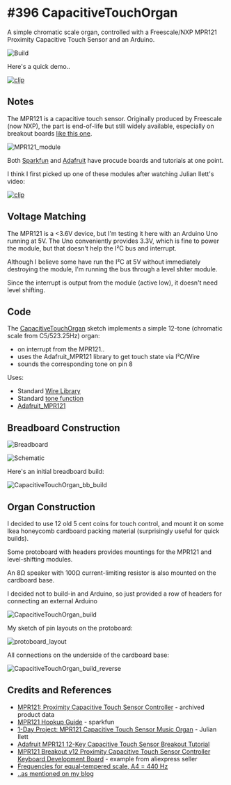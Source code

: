 # #396 CapacitiveTouchOrgan

A simple chromatic scale organ, controlled with a Freescale/NXP MPR121 Proximity Capacitive Touch Sensor and an Arduino.

![Build](./assets/CapacitiveTouchOrgan_build.jpg?raw=true)

Here's a quick demo..

[![clip](https://img.youtube.com/vi/11-BnUGQX18/0.jpg)](https://www.youtube.com/watch?v=11-BnUGQX18)

## Notes

The MPR121 is a capacitive touch sensor.
Originally produced by Freescale (now NXP), the part is end-of-life but still widely available, especially
on breakout boards
[like this one](https://www.aliexpress.com/item/Free-shipping-MPR121-Breakout-v12-Proximity-Capacitive-Touch-Sensor-Controller-Keyboard-Development-Board/32236870852.html).

![MPR121_module](./assets/MPR121_module.jpg?raw=true)

Both [Sparkfun](https://learn.sparkfun.com/tutorials/mpr121-hookup-guide) and
[Adafruit](https://learn.adafruit.com/adafruit-mpr121-12-key-capacitive-touch-sensor-breakout-tutorial/overview)
have procude boards and tutorials at one point.

I think I first picked up one of these modules after watching Julian Ilett's video:

[![clip](https://img.youtube.com/vi/AhVizoU8CB4/0.jpg)](https://www.youtube.com/watch?v=AhVizoU8CB4)


## Voltage Matching

The MPR121 is a <3.6V device, but I'm testing it here with an Arduino Uno running at 5V.
The Uno conveniently provides 3.3V, which is fine to power the module,
but that doesn't help the I²C bus and interrupt.

Although I believe some have run the I²C at 5V without immediately destroying the module, I'm running the bus through a level shiter module.

Since the interrupt is output from the module (active low), it doesn't need level shifting.


## Code

The [CapacitiveTouchOrgan](./CapacitiveTouchOrgan.ino) sketch implements a simple 12-tone (chromatic scale from C5/523.25Hz) organ:

* on interrupt from the MPR121..
* uses the Adafruit_MPR121 library to get touch state via I²C/Wire
* sounds the corresponding tone on pin 8

Uses:

* Standard [Wire Library](https://www.arduino.cc/en/Reference/Wire)
* Standard [tone function](https://www.arduino.cc/reference/en/language/functions/advanced-io/tone/)
* [Adafruit_MPR121](https://github.com/adafruit/Adafruit_MPR121)

## Breadboard Construction

![Breadboard](./assets/CapacitiveTouchOrgan_bb.jpg?raw=true)

![Schematic](./assets/CapacitiveTouchOrgan_schematic.jpg?raw=true)

Here's an initial breadboard build:

![CapacitiveTouchOrgan_bb_build](./assets/CapacitiveTouchOrgan_bb_build.jpg?raw=true)

## Organ Construction

I decided to use 12 old 5 cent coins for touch control, and mount it on some Ikea honeycomb
cardboard packing material (surprisingly useful for quick builds).

Some protoboard with headers provides mountings for the MPR121 and level-shifting modules.

An 8Ω speaker with 100Ω current-limiting resistor is also mounted on the cardboard  base.

I decided not to build-in and Arduino, so just provided a row of headers for connecting an external Arduino

![CapacitiveTouchOrgan_build](./assets/CapacitiveTouchOrgan_build.jpg?raw=true)

My sketch of pin layouts on the protoboard:

![protoboard_layout](./assets/protoboard_layout.jpg?raw=true)

All connections on the underside of the cardboard base:

![CapacitiveTouchOrgan_build_reverse](./assets/CapacitiveTouchOrgan_build_reverse.jpg?raw=true)

## Credits and References
* [MPR121: Proximity Capacitive Touch Sensor Controller](https://www.nxp.com/products/no-longer-manufactured/proximity-capacitive-touch-sensor-controller:MPR121) - archived product data
* [MPR121 Hookup Guide](https://learn.sparkfun.com/tutorials/mpr121-hookup-guide) - sparkfun
* [1-Day Project: MPR121 Capacitive Touch Sensor Music Organ](https://www.youtube.com/watch?v=AhVizoU8CB4) - Julian Ilett
* [Adafruit MPR121 12-Key Capacitive Touch Sensor Breakout Tutorial](https://learn.adafruit.com/adafruit-mpr121-12-key-capacitive-touch-sensor-breakout-tutorial/overview)
* [MPR121 Breakout v12 Proximity Capacitive Touch Sensor Controller Keyboard Development Board](https://www.aliexpress.com/item/Free-shipping-MPR121-Breakout-v12-Proximity-Capacitive-Touch-Sensor-Controller-Keyboard-Development-Board/32236870852.html) - example from aliexpress seller
* [Frequencies for equal-tempered scale, A4 = 440 Hz](https://pages.mtu.edu/~suits/notefreqs.html)
* [..as mentioned on my blog](https://blog.tardate.com/2018/07/leap396-capacitive-touch-organ.html)
